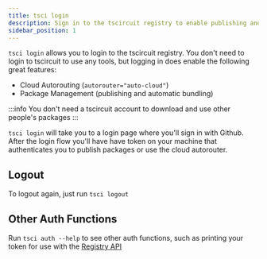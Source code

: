 ```yaml
---
title: tsci login
description: Sign in to the tscircuit registry to enable publishing and cloud tools
sidebar_position: 1
---
```


`tsci login` allows you to login to the tscircuit registry. You don't need to
login to tscircuit to use any tools, but logging in does enable the following
great features:

- Cloud Autorouting (`autorouter="auto-cloud"`)
- Package Management (publishing and automatic bundling)

:::info
You don't need a tscircuit account to download and use other people's packages
:::

`tsci login` will take you to a login page where you'll sign in with Github.
After the login flow you'll have have token on your machine that authenticates
you to publish packages or use the cloud autorouter.

## Logout

To logout again, just run `tsci logout`

## Other Auth Functions

Run `tsci auth --help` to see other auth functions, such as printing your token
for use with the [Registry API](../web-apis/the-registry-api.md)
